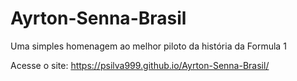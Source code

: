 # Ayrton-Senna-Brasil
 Uma simples homenagem ao melhor piloto da história da Formula 1
 
 Acesse o site: https://psilva999.github.io/Ayrton-Senna-Brasil/
